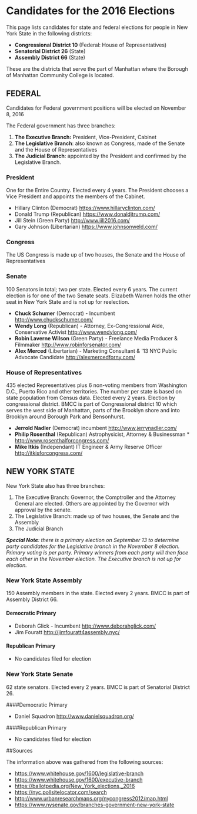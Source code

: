 # Candidates for the 2016 Elections

This page lists candidates for state and federal elections for people in New York State in the following districts:

* **Congressional District 10**  (Federal: House of Representatives)
* **Senatorial District 26** (State)
* **Assembly District 66** (State)

These are the districts that serve the part of Manhattan where the Borough of Manhattan Community College is located.

## FEDERAL
Candidates for Federal government positions will be elected on November 8, 2016

The Federal government has three branches: 

1. **The Executive Branch:** President, Vice-President, Cabinet
2. **The Legislative Branch**: also known as Congress, made of the Senate and the House of Representatives
3. **The Judicial Branch**: appointed by the President and confirmed by the Legislative Branch.

### President

One for the Entire Country. Elected every 4 years. The President chooses a Vice President and appoints the members of the Cabinet.

* Hillary Clinton (Democrat) https://www.hillaryclinton.com/
* Donald Trump (Republican) https://www.donaldjtrump.com/
* Jill Stein (Green Party) http://www.jill2016.com/
* Gary Johnson (Libertarian) https://www.johnsonweld.com/


### Congress

The US Congress is made up of two houses, the Senate and the House of Representatives

### Senate

100 Senators in total; two per state. Elected every 6 years. The current election is for one of the two Senate seats. Elizabeth Warren holds the other seat in New York State and is not up for reelection.

* **Chuck Schumer** (Democrat) - Incumbent http://www.chuckschumer.com/
* **Wendy Long** (Republican) - Attorney, Ex-Congressional Aide, Conservative Activist http://www.wendylong.com/
* **Robin Laverne Wilson** (Green Party) - Freelance Media Producer & Filmmaker http://www.robinforsenator.com/
* **Alex Merced** (Libertarian) - Marketing Consultant & '13 NYC Public Advocate Candidate http://alexmercedforny.com/



### House of Representatives

435 elected Representatives plus 6 non-voting members from Washington D.C., Puerto Rico and other territories. The number per state is based on state population from Census data. Elected every 2 years. Election by congressional district. BMCC is part of Congressional district 10 which serves the west side of Manhattan, parts of the Brooklyn shore and into Brooklyn around Borough Park and Bensonhurst.

* **Jerrold Nadler** (Democrat) incumbent http://www.jerrynadler.com/ 
* **Philip Rosenthal** (Republican) Astrophysicist, Attorney & Businessman * http://www.rosenthalforcongress.com/
* **Mike Itkis** (Independant) IT Engineer & Army Reserve Officer  http://itkisforcongress.com/


## NEW YORK STATE

New York State also has three branches: 

1. The Executive Branch: Governor, the Comptroller and the Attorney General are elected. Others are appointed by the Governor with approval by the senate.
2. The Legislative Branch: made up of two houses, the Senate and the Assembly
3. The Judicial Branch

***Special Note**: there is a primary election on September 13 to determine party candidates for the Legislative branch in the November 8 election. Primary voting is per party. Primary winners from each party will then face each other in the November election. The Executive branch is not up for election.*


### New York State Assembly

150 Assembly members in the state. Elected every 2 years. BMCC is part of Assembly District 66.

#### Democratic Primary

* Deborah Glick - Incumbent http://www.deborahglick.com/
* Jim Fouratt http://jimfouratt4assembly.nyc/

#### Republican Primary
* No candidates filed for election

### New York State Senate

62 state senators. Elected every 2 years. BMCC is part of Senatorial District 26.

####Democratic Primary
* Daniel Squadron http://www.danielsquadron.org/

####Republican Primary
* No candidates filed for election

##Sources

The information above was gathered from the following sources:

* https://www.whitehouse.gov/1600/legislative-branch 
* https://www.whitehouse.gov/1600/executive-branch 
* https://ballotpedia.org/New_York_elections,_2016 
* https://nyc.pollsitelocator.com/search
* http://www.urbanresearchmaps.org/nycongress2012/map.html
* https://www.nysenate.gov/branches-government-new-york-state 